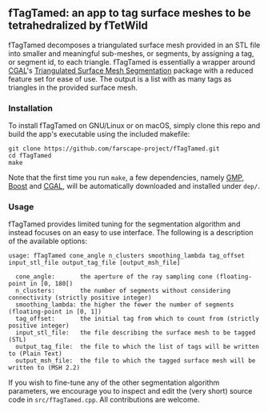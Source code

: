 ## fTagTamed: an app to tag surface meshes to be tetrahedralized by fTetWild

fTagTamed decomposes a triangulated surface mesh provided in an STL file into
smaller and meaningful sub-meshes, or segments, by assigning a tag, or segment
id, to each triangle. fTagTamed is essentially a wrapper around
[CGAL](https://www.cgal.org)'s
[Triangulated Surface Mesh Segmentation](https://doc.cgal.org/latest/Surface_mesh_segmentation/)
package with a reduced feature set for ease of use. The output is a list with
as many tags as triangles in the provided surface mesh.

### Installation

To install fTagTamed on GNU/Linux or on macOS, simply clone this repo and build
the app's executable using the included makefile:

```
git clone https://github.com/farscape-project/fTagTamed.git
cd fTagTamed
make
```

Note that the first time you run `make`, a few dependencies, namely
[GMP](https://gmplib.org), [Boost](https://www.boost.org) and
[CGAL](https://www.cgal.org), will be
automatically downloaded and installed under `dep/`.

### Usage

fTagTamed provides limited tuning for the segmentation algorithm and instead
focuses on an easy to use interface. The following is a description of the
available options:

```
usage: fTagTamed cone_angle n_clusters smoothing_lambda tag_offset input_stl_file output_tag_file [output_msh_file]

  cone_angle:       the aperture of the ray sampling cone (floating-point in [0, 180[)
  n_clusters:       the number of segments without considering connectivity (strictly positive integer)
  smoothing_lambda: the higher the fewer the number of segments (floating-point in [0, 1])
  tag_offset:       the initial tag from which to count from (strictly positive integer)
  input_stl_file:   the file describing the surface mesh to be tagged (STL)
  output_tag_file:  the file to which the list of tags will be written to (Plain Text)
  output_msh_file:  the file to which the tagged surface mesh will be written to (MSH 2.2)
```

If you wish to fine-tune any of the other segmentation algorithm parameters, we
encourage you to inspect and edit the (very short) source code in
`src/fTagTamed.cpp`. All contributions are welcome.
